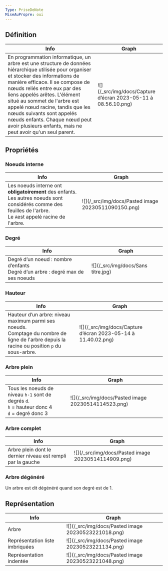 ```yaml
---
Type: PriseDeNote
MiseAuPropre: oui
---
```


## Définition

|Info|Graph|
|--|--|
|En programmation informatique, un arbre est une structure de données hiérarchique utilisée pour organiser et stocker des informations de manière efficace. Il se compose de nœuds reliés entre eux par des liens appelés arêtes. L'élément situé au sommet de l'arbre est appelé nœud racine, tandis que les nœuds suivants sont appelés nœuds enfants. Chaque nœud peut avoir plusieurs enfants, mais ne peut avoir qu'un seul parent.|![](/_src/img/docs/Capture d’écran 2023-05-11 à 08.56.10.png)|

## Propriétés 
### Noeuds interne

| Info                                                                                                                                                                 | Graph                                |
| -------------------------------------------------------------------------------------------------------------------------------------------------------------------- | ------------------------------------ |
| Les noeuds interne ont **obligatoirement** des enfants.<br> Les autres noeuds sont considérés comme des feuilles de l'arbre.<br> Le `A`est appelé racine de l'arbre. | ![](/_src/img/docs/Pasted image 20230511090150.png) |

### Degré

| Info                                                                               | Graph               |
| ---------------------------------------------------------------------------------- | ------------------- |
| Degré d’un noeud : nombre d’enfants <br>Degré d’un arbre : degré max de ses noeuds | ![](/_src/img/docs/Sans titre.jpg) |

### Hauteur

| Info                                                                                                                                            | Graph                                          |
| ----------------------------------------------------------------------------------------------------------------------------------------------- | ---------------------------------------------- |
| Hauteur d’un arbre: niveau maximum parmi ses noeuds. <br>Comptage du nombre de ligne de l'arbre depuis la racine ou position `p` du sous-arbre. | ![](/_src/img/docs/Capture d’écran 2023-05-14 à 11.40.02.png) |

### Arbre plein

| Info                                                                                              | Graph                                |
| ------------------------------------------------------------------------------------------------- | ------------------------------------ |
| Tous les noeuds de niveau `h-1` sont de degrés `d`.<br>`h` = hauteur donc 4<br>`d` = degré donc 3 | ![](/_src/img/docs/Pasted image 20230514114523.png) |

### Arbre complet

| Info                                                        | Graph                                |
| ----------------------------------------------------------- | ------------------------------------ |
| Arbre plein dont le dernier niveau est rempli par la gauche | ![](/_src/img/docs/Pasted image 20230514114909.png) |

### Arbre dégénéré
Un arbre est dit dégénéré quand son degré est de 1.

## Représentation

|Info|Graph|
|--|--|
|Arbre|![](/_src/img/docs/Pasted image 20230523221018.png)|
|Représentation liste imbriquées|![](/_src/img/docs/Pasted image 20230523221134.png)
|Représentation indentée|![](/_src/img/docs/Pasted image 20230523221048.png)|
